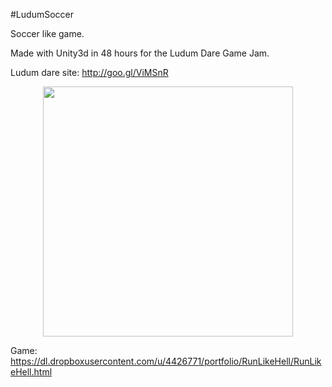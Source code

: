 #LudumSoccer

Soccer like game.

Made with Unity3d in 48 hours for the Ludum Dare Game Jam.

Ludum dare site: http://goo.gl/ViMSnR

<p align="center">
  <img width="400px" src="https://dl.dropboxusercontent.com/u/4426771/portfolio/LudumSoccer/11808-shot0.png" />
</p>

Game: https://dl.dropboxusercontent.com/u/4426771/portfolio/RunLikeHell/RunLikeHell.html
